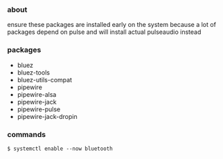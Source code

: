 ### about

ensure these packages are installed early on the system because a lot of
packages depend on pulse and will install actual pulseaudio instead

### packages

- bluez
- bluez-tools
- bluez-utils-compat
- pipewire
- pipewire-alsa
- pipewire-jack
- pipewire-pulse
- pipewire-jack-dropin

### commands

    $ systemctl enable --now bluetooth
